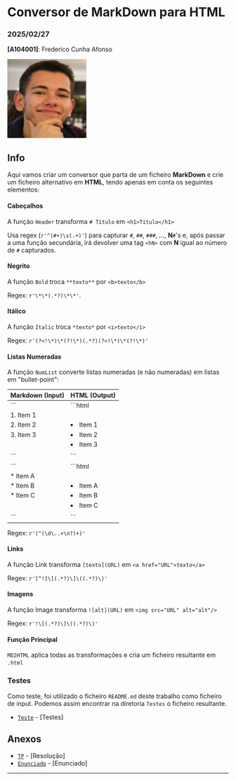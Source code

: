 # Conversor de MarkDown para HTML

### 2025/02/27

**[A104001]**: Frederico Cunha Afonso  

![Fred](../Photo.png)

## Info
Aqui vamos criar um conversor que parta de um ficheiro **MarkDown** e crie um ficheiro alternativo em **HTML**, tendo apenas em conta os seguintes elementos:

#### Cabeçalhos
A função `Header` transforma `# Título` em `<h1>Título</h1>`

Usa regex (`r'^(#+)\s(.+)'`) para capturar `#`, `##`, `###`, ..., **N**`#`'s e, após passar a uma função secundária, irá devolver uma tag `<hN>` com **N** igual ao número de `#` capturados.

#### Negrito
A função `Bold` troca `**texto**` por `<b>texto</b>`

Regex: `r'\*\*(.*?)\*\*'`.

#### Itálico
A função `Italic` troca `*texto*` por `<i>texto</i>`

Regex: `r'(?<!\*)\*(?!\*)(.*?)(?<!\*)\*(?!\*)'`

#### Listas Numeradas
A função `NumList` converte listas numeradas (e não numeradas) em listas em "bullet-point":

| Markdown (Input)       | HTML (Output)           |
|------------------------|-------------------------|
| ```                    | ```html                 |
| 1. Item 1              | <ol>                    |
| 2. Item 2              |   <li>Item 1</li>       |
| 3. Item 3              |   <li>Item 2</li>       |
|                        |   <li>Item 3</li>       |
|                        | </ol>                   |
| ```                    | ```                     |
| ```                    | ```html                 |
| * Item A               | <ul>                    |
| * Item B               |   <li>Item A</li>       |
| * Item C               |   <li>Item B</li>       |
|                        |   <li>Item C</li>       |
|                        | </ul>                   |
| ```                    | ```                     |

Regex: `r'(^(\d\..+\n?)+)'`

#### Links
A função Link transforma `[texto](URL)` em `<a href="URL">texto</a>`

Regex: `r'[^!]\[(.*?)\]\((.*?)\)'`

#### Imagens
A função Image transforma `![alt](URL)` em `<img src="URL" alt="alt"/>`

Regex: `r'!\[(.*?)\]\((.*?)\)'`


#### Função Principal
`MD2HTML` aplica todas as transformações e cria um ficheiro resultante em `.html`


### Testes
Como teste, foi utilizado o ficheiro `README.md` deste trabalho como ficheiro de input. Podemos assim encontrar na diretoria  `Testes` o ficheiro resultante.

- [`Teste`](Testes/README.html) - [Testes] 


## Anexos 
- [`TP`](TPC3.ipynb) - [Resolução] 
- [`Enunciado`](Enunciado.pdf) - [Enunciado] 
---
